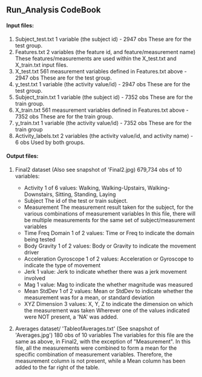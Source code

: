 ## Run_Analysis CodeBook

#### Input files:
1. Subject_test.txt
    1 variable (the subject id) - 2947 obs
    These are for the test group.
2. Features.txt
    2 variables (the feature id, and feature/measurement name)
    These features/measurements are used within the X_test.txt and X_train.txt input files.
3.  X_test.txt
    561 measurement variables defined in Features.txt above - 2947 obs
    These are for the test group.
4. y_test.txt
    1 variable (the activity value/id) - 2947 obs
    These are for the test group.
5. Subject_train.txt
    1 variable (the subject id) - 7352 obs 
    These are for the train group.
6. X_train.txt
    561 measurement variables defined in Features.txt above - 7352 obs
    These are for the train group.
7. y_train.txt
    1 variable (the activity value/id) - 7352 obs
    These are for the train group
8. Activity_labels.txt
   2 variables (the activity value/id, and activity name) -  6 obs
   Used by both groups.
    
#### Output files:
1.  Final2 dataset (Also see snapshot of 'Final2.jpg)
    679,734 obs of 10 variables:
    + Activity  1 of 6 values:  Walking, Walking-Upstairs, Walking-Downstairs, Sitting, Standing, Laying
    + Subject   The id of the test or train subject.
    + Measurement           The measurement result taken for the subject, for the various combinations of measurement variables
                              In this file, there will be multiple measurements for the same set of subject/measurement variables
    + Time Freq Domain      1 of 2 values:  Time or Freq to indicate the domain being tested
    + Body Gravity          1 of 2 values: Body or Gravity to indicate the movement driver
    + Acceleration Gyroscope  1 of 2 values:  Acceleration or Gyroscope to indicate the type of movement
    + Jerk                  1 value:  Jerk to indicate whether there was a jerk movement involved
    + Mag                   1 value:  Mag to indicate the whether magnitude was measured
    + Mean StdDev           1 of 2 values:  Mean or StdDev to indicate whether the measurement was for a mean, or standard deviation
    + XYZ Dimension         3 values:  X, Y, Z to indicate the dimension on which the measurement was taken
    Wherever one of the values indicated were NOT present, a 'NA' was added.
    
 2. Averages dataset/ 'TableofAverages.txt' (See snapshot of 'Averages.jpg')
    180 obs of 10 variables
    The variables for this file are the same as above, in Final2, with the exception of "Measurement".  In this file, all the               measurements were combined to form a mean for the specific combination of measurement variables.   Therefore, the measurement column     is not present, while a Mean column has been added to the far right of the table.
